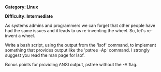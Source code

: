 **Category: Linux**

**Difficulty: Intermediate**

As systems admins and programmers we can forget that other people have had the 
same issues and it leads to us re-inventing the wheel.  So, let's re-invent a wheel. 


Write a bash script, using the output from the 'lsof' command, to implement something that provides
output like the 'pstree -Ap' command. I strongly suggest you read the man page for lsof.

Bonus points for providing ANSI output, pstree without the -A flag.

